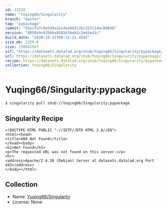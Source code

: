 ```yaml
---
id: 13328
name: "Yuqing66/Singularity"
branch: "master"
tag: "pypackage"
commit: "91ecfa7c0e5d4a2ecdaa943c2bc32fc14ac89648"
version: "8058a9c0356ba8b8543beb2c2e65ed1c"
build_date: "2020-10-31T00:31:21.454Z"
size_mb: 2359.0
size: 728641567
sif: "https://datasets.datalad.org/shub/Yuqing66/Singularity/pypackage/2020-10-31-91ecfa7c-8058a9c0/8058a9c0356ba8b8543beb2c2e65ed1c.sif"
url: https://datasets.datalad.org/shub/Yuqing66/Singularity/pypackage/2020-10-31-91ecfa7c-8058a9c0/
recipe: https://datasets.datalad.org/shub/Yuqing66/Singularity/pypackage/2020-10-31-91ecfa7c-8058a9c0/Singularity
collection: Yuqing66/Singularity
---
```


# Yuqing66/Singularity:pypackage

```bash
$ singularity pull shub://Yuqing66/Singularity:pypackage
```

## Singularity Recipe

```singularity
<!DOCTYPE HTML PUBLIC "-//IETF//DTD HTML 2.0//EN">
<html><head>
<title>404 Not Found</title>
</head><body>
<h1>Not Found</h1>
<p>The requested URL was not found on this server.</p>
<hr>
<address>Apache/2.4.38 (Debian) Server at datasets.datalad.org Port 443</address>
</body></html>
```

## Collection

 - Name: [Yuqing66/Singularity](https://github.com/Yuqing66/Singularity)
 - License: None

